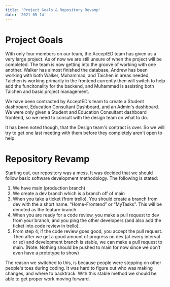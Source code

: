 ```yaml
---
title: 'Project Goals & Repository Revamp'
date: '2021-05-14'
---
```


# Project Goals
With only four members on our team, the AcceptED team has given us a very large project. As of now we are still unsure of when the project will be completed. The team is now getting into the groove of working with one another. Walker has almost finished the database, Andrew has been working with both Walker, Muhammad, and Taichen in areas needed, Taichen is working primarily in the frontend currently then will switch to help add the funcitonality for the backend, and Muhammad is assisting both Taichen and basic project management.

We have been contracted by AcceptED's team to create a Student dashboard, Education Consultant Dashboard, and an Admin's dashboard. We were only given a Student and Education Consultant dashboard frontend, so we need to consult with the design team on what to do.

It has been noted though, that the Design team's contract is over. So we will try to get one last meeting with them before they completely aren't open to help.

# Repository Revamp

Starting out, our repository was a mess. It was decided that we should follow basic software development methodology. The following is stated:

1. We have main (production branch)
2. We create a dev branch which is a branch off of main
3. When you take a ticket (from trello). You should create a branch from dev with the a short name. “Home-Frontend” or “MyTasks”. This will be denoted as the feature branch.
4. When you are ready for a code review, you make a pull request to dev from your branch, and you ping the other developers (and also add the ticket into code review in trello).
5. From step 4, if the code review goes good, you accept the pull request. Then after we get a good amount of progress on dev (at every interval or so) and development branch is stable, we can make a pull request to main. (Note: Nothing should be pushed to main for now since we don’t even have a prototype to show)

The reason we switched to this, is because people were stepping on other people's toes during coding. It was hard to figure out who was making changes, and where to backtrack. With this stable method we should be able to get proper work moving forward.

